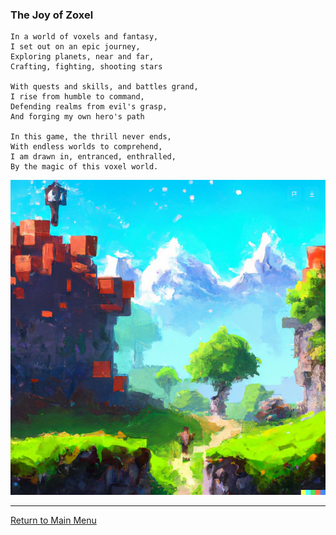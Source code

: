### The Joy of Zoxel

    In a world of voxels and fantasy,
    I set out on an epic journey,
    Exploring planets, near and far,
    Crafting, fighting, shooting stars

    With quests and skills, and battles grand,
    I rise from humble to command,
    Defending realms from evil's grasp,
    And forging my own hero's path

    In this game, the thrill never ends,
    With endless worlds to comprehend,
    I am drawn in, entranced, enthralled,
    By the magic of this voxel world.

![Zoxel Art](https://github.com/deus369/zoxel-play/raw/main/docs/art/ai_art_0.png?raw=false "Zoxel Art")

-----

[Return to Main Menu](../../readme.md)